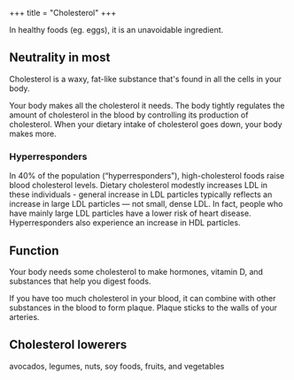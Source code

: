 +++
title = "Cholesterol"
+++

In healthy foods (eg. eggs), it is an unavoidable ingredient.


## Neutrality in most
Cholesterol is a waxy, fat-like substance that's found in all the cells in your body. 

Your body makes all the cholesterol it needs. The body tightly regulates the amount of cholesterol in the blood by controlling its production of cholesterol. When your dietary intake of cholesterol goes down, your body makes more.

### Hyperresponders
In 40% of the population (“hyperresponders”), high-cholesterol foods raise blood cholesterol levels. Dietary cholesterol modestly increases LDL in these individuals - general increase in LDL particles typically reflects an increase in large LDL particles — not small, dense LDL. In fact, people who have mainly large LDL particles have a lower risk of heart disease. Hyperresponders also experience an increase in HDL particles.

## Function
Your body needs some cholesterol to make hormones, vitamin D, and substances that help you digest foods.

If you have too much cholesterol in your blood, it can combine with other substances in the blood to form plaque. Plaque sticks to the walls of your arteries.

## Cholesterol lowerers
avocados, legumes, nuts, soy foods, fruits, and vegetables
